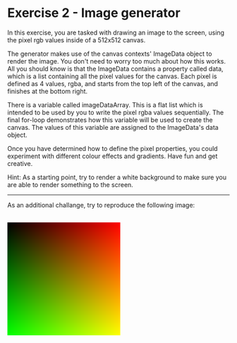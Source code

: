 # Exercise 2 - Image generator

In this exercise, you are tasked with drawing an image to the screen, using the pixel rgb values inside of a 512x512 canvas.

The generator makes use of the canvas contexts' ImageData object to render the image. You don't need to worry too much about how this works. All you should know is that the ImageData contains a property called data, which is a list containing all the pixel values for the canvas. Each pixel is defined as 4 values, rgba, and starts from the top left of the canvas, and finishes at the bottom right.

There is a variable called imageDataArray. This is a flat list which is intended to be used by you to write the pixel rgba values sequentially. The final for-loop demonstrates how this variable will be used to create the canvas. The values of this variable are assigned to the ImageData's data object.

Once you have determined how to define the pixel properties, you could experiment with different colour effects and gradients. Have fun and get creative.

Hint: As a starting point, try to render a white background to make sure you are able to render something to the screen.

<hr>

As an additional challange, try to reproduce the following image:

<br>

<img src='spectrum.png' height='256'>